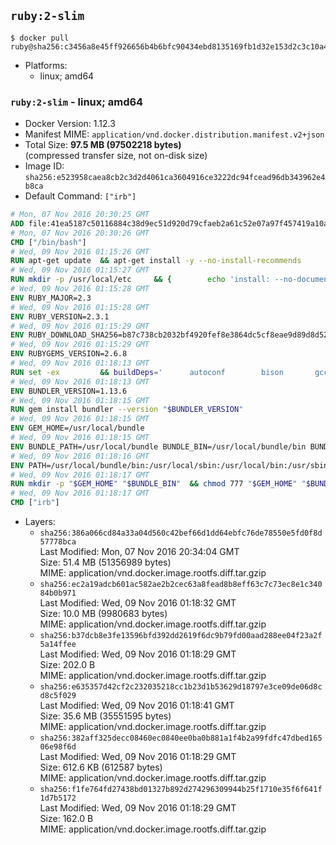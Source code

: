 ## `ruby:2-slim`

```console
$ docker pull ruby@sha256:c3456a8e45ff926656b4b6bfc90434ebd8135169fb1d32e153d2c3c10a4b8807
```

-	Platforms:
	-	linux; amd64

### `ruby:2-slim` - linux; amd64

-	Docker Version: 1.12.3
-	Manifest MIME: `application/vnd.docker.distribution.manifest.v2+json`
-	Total Size: **97.5 MB (97502218 bytes)**  
	(compressed transfer size, not on-disk size)
-	Image ID: `sha256:e523958caea8cb2c3d2d4061ca3604916ce3222dc94fcead96db343962e4b8ca`
-	Default Command: `["irb"]`

```dockerfile
# Mon, 07 Nov 2016 20:30:25 GMT
ADD file:41ea5187c50116884c38d9ec51d920d79cfaeb2a61c52e07a97f457419a10a4f in / 
# Mon, 07 Nov 2016 20:30:26 GMT
CMD ["/bin/bash"]
# Wed, 09 Nov 2016 01:15:26 GMT
RUN apt-get update 	&& apt-get install -y --no-install-recommends 		bzip2 		ca-certificates 		libffi-dev 		libgdbm3 		libssl-dev 		libyaml-dev 		procps 		zlib1g-dev 	&& rm -rf /var/lib/apt/lists/*
# Wed, 09 Nov 2016 01:15:27 GMT
RUN mkdir -p /usr/local/etc 	&& { 		echo 'install: --no-document'; 		echo 'update: --no-document'; 	} >> /usr/local/etc/gemrc
# Wed, 09 Nov 2016 01:15:28 GMT
ENV RUBY_MAJOR=2.3
# Wed, 09 Nov 2016 01:15:28 GMT
ENV RUBY_VERSION=2.3.1
# Wed, 09 Nov 2016 01:15:29 GMT
ENV RUBY_DOWNLOAD_SHA256=b87c738cb2032bf4920fef8e3864dc5cf8eae9d89d8d523ce0236945c5797dcd
# Wed, 09 Nov 2016 01:15:29 GMT
ENV RUBYGEMS_VERSION=2.6.8
# Wed, 09 Nov 2016 01:18:13 GMT
RUN set -ex 		&& buildDeps=' 		autoconf 		bison 		gcc 		libbz2-dev 		libgdbm-dev 		libglib2.0-dev 		libncurses-dev 		libreadline-dev 		libxml2-dev 		libxslt-dev 		make 		ruby 		wget 	' 	&& apt-get update 	&& apt-get install -y --no-install-recommends $buildDeps 	&& rm -rf /var/lib/apt/lists/* 		&& wget -O ruby.tar.gz "https://cache.ruby-lang.org/pub/ruby/$RUBY_MAJOR/ruby-$RUBY_VERSION.tar.gz" 	&& echo "$RUBY_DOWNLOAD_SHA256 *ruby.tar.gz" | sha256sum -c - 		&& mkdir -p /usr/src/ruby 	&& tar -xzf ruby.tar.gz -C /usr/src/ruby --strip-components=1 	&& rm ruby.tar.gz 		&& cd /usr/src/ruby 		&& { 		echo '#define ENABLE_PATH_CHECK 0'; 		echo; 		cat file.c; 	} > file.c.new 	&& mv file.c.new file.c 		&& autoconf 	&& ./configure --disable-install-doc 	&& make -j"$(nproc)" 	&& make install 		&& apt-get purge -y --auto-remove $buildDeps 	&& cd / 	&& rm -r /usr/src/ruby 		&& gem update --system "$RUBYGEMS_VERSION"
# Wed, 09 Nov 2016 01:18:13 GMT
ENV BUNDLER_VERSION=1.13.6
# Wed, 09 Nov 2016 01:18:15 GMT
RUN gem install bundler --version "$BUNDLER_VERSION"
# Wed, 09 Nov 2016 01:18:15 GMT
ENV GEM_HOME=/usr/local/bundle
# Wed, 09 Nov 2016 01:18:15 GMT
ENV BUNDLE_PATH=/usr/local/bundle BUNDLE_BIN=/usr/local/bundle/bin BUNDLE_SILENCE_ROOT_WARNING=1 BUNDLE_APP_CONFIG=/usr/local/bundle
# Wed, 09 Nov 2016 01:18:16 GMT
ENV PATH=/usr/local/bundle/bin:/usr/local/sbin:/usr/local/bin:/usr/sbin:/usr/bin:/sbin:/bin
# Wed, 09 Nov 2016 01:18:17 GMT
RUN mkdir -p "$GEM_HOME" "$BUNDLE_BIN" 	&& chmod 777 "$GEM_HOME" "$BUNDLE_BIN"
# Wed, 09 Nov 2016 01:18:17 GMT
CMD ["irb"]
```

-	Layers:
	-	`sha256:386a066cd84a33a04d560c42bef66d1dd64ebfc76de78550e5fd0f8d57778bca`  
		Last Modified: Mon, 07 Nov 2016 20:34:04 GMT  
		Size: 51.4 MB (51356989 bytes)  
		MIME: application/vnd.docker.image.rootfs.diff.tar.gzip
	-	`sha256:ec2a19adcb601ac582ae2b2cec63a8fead8b8eff63c7c73ec8e1c34084b0b971`  
		Last Modified: Wed, 09 Nov 2016 01:18:32 GMT  
		Size: 10.0 MB (9980683 bytes)  
		MIME: application/vnd.docker.image.rootfs.diff.tar.gzip
	-	`sha256:b37dcb8e3fe13596bfd392dd2619f6dc9b79fd00aad288ee04f23a2f5a14ffee`  
		Last Modified: Wed, 09 Nov 2016 01:18:29 GMT  
		Size: 202.0 B  
		MIME: application/vnd.docker.image.rootfs.diff.tar.gzip
	-	`sha256:e635357d42cf2c232035218cc1b23d1b53629d18797e3ce09de06d8cd8c5f029`  
		Last Modified: Wed, 09 Nov 2016 01:18:41 GMT  
		Size: 35.6 MB (35551595 bytes)  
		MIME: application/vnd.docker.image.rootfs.diff.tar.gzip
	-	`sha256:382aff325decc08460ec0840ee0ba0b881a1f4b2a99fdfc47dbed16506e98f6d`  
		Last Modified: Wed, 09 Nov 2016 01:18:29 GMT  
		Size: 612.6 KB (612587 bytes)  
		MIME: application/vnd.docker.image.rootfs.diff.tar.gzip
	-	`sha256:f1fe764fd27438bd01327b892d274296309944b25f1710e35f6f641f1d7b5172`  
		Last Modified: Wed, 09 Nov 2016 01:18:29 GMT  
		Size: 162.0 B  
		MIME: application/vnd.docker.image.rootfs.diff.tar.gzip
